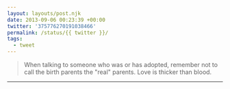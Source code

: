 ```yaml
---
layout: layouts/post.njk
date: 2013-09-06 00:23:39 +00:00
twitter: '375776270191038466'
permalink: /status/{{ twitter }}/
tags: 
  - tweet
---
```


> When talking to someone who was or has adopted, remember not to call the birth parents the "real" parents. Love is thicker than blood.

---
